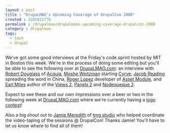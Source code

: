 ```yaml
---
layout : post
title : "DrupaLMAO's Upcoming Coverage of DrupalCon 2008"
created : 1205022776
permalink : /drupalmao/drupalmaos-upcoming-coverage-drupalcon-2008
category : drupalmao
tags:
  - tech
  - drupal
---
```

We've got some good interviews at the Friday's code sprint hosted by MIT in Boston this week. We're in the process of doing some editing but you'll be able to see the following over at <a href="http://drupalmao.com">DrupaLMAO.com</a>: an interview with <a href="http://robshouse.net">Robert Douglass</a> of <a href="http://acquia">Acquia</a>, <a href="http://">Moshe Weitzman</a> starting <a href="http://cyrve.com">Cyrve</a>, <a href="http://wiredgeek.com/">Jacob Reading</a> spreading the word in China, <a href="http://boston2008.drupalcon.org/user/106">Roger Lopez</a> developer of <a href="http://drupal.org/project/asset">Asset Module</a>, and <a href="http://angrydonuts.com">Earl Miles</a> author of the <a href="http://drupal.org/project/views">Views 2</a>, <a href="http://drupal.org/project/panels">Panels 2</a> and <a href="http://drupal.org/project/nodequeue">Nodequeque 2</a>.

Expect to see these and our own impressions over a beer or two in the following week at <a href="http://drupalmao.com">DrupaLMAO.com</a> where we're currently having a <a href="http://drupalmao.com/logo-contest">logo contest</a>!

Also a big shout out to <a href="http://drupal.org/user/33528">Jamie Meredith</a> of <a href="http://tmgstudio.com">tmg studio</a> who helped coordinate the video-taping of the sessions @ DrupalCon! Thanks Jamie! You'll have to let us know where to find all of them!
